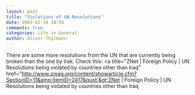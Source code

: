 ```yaml
---
layout: post
title: "Violations of UN Resolutions"
date: 2003-02-18 18:54
comments: true
categories: Life in General
author: Oliver Thylmann
---
```



There are some more resolutions from the UN that are currently being broken than the one by Irak. Check this: &lt;a title=&quot;ZNet | Foreign Policy | UN Resolutions being violated by countries other than Iraq&quot; href=&quot;http://www.zmag.org/content/showarticle.cfm?SectionID=11&amp;ItemID=2417&quot;&gt;ZNet | Foreign Policy | UN Resolutions being violated by countries other than Iraq


